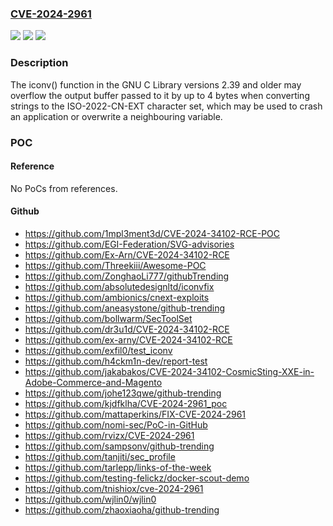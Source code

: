### [CVE-2024-2961](https://cve.mitre.org/cgi-bin/cvename.cgi?name=CVE-2024-2961)
![](https://img.shields.io/static/v1?label=Product&message=glibc&color=blue)
![](https://img.shields.io/static/v1?label=Version&message=2.1.93%3C%202.40%20&color=brighgreen)
![](https://img.shields.io/static/v1?label=Vulnerability&message=CWE-787%20Out-of-bounds%20Write&color=brighgreen)

### Description

The iconv() function in the GNU C Library versions 2.39 and older may overflow the output buffer passed to it by up to 4 bytes when converting strings to the ISO-2022-CN-EXT character set, which may be used to crash an application or overwrite a neighbouring variable.

### POC

#### Reference
No PoCs from references.

#### Github
- https://github.com/1mpl3ment3d/CVE-2024-34102-RCE-POC
- https://github.com/EGI-Federation/SVG-advisories
- https://github.com/Ex-Arn/CVE-2024-34102-RCE
- https://github.com/Threekiii/Awesome-POC
- https://github.com/ZonghaoLi777/githubTrending
- https://github.com/absolutedesignltd/iconvfix
- https://github.com/ambionics/cnext-exploits
- https://github.com/aneasystone/github-trending
- https://github.com/bollwarm/SecToolSet
- https://github.com/dr3u1d/CVE-2024-34102-RCE
- https://github.com/ex-arny/CVE-2024-34102-RCE
- https://github.com/exfil0/test_iconv
- https://github.com/h4ckm1n-dev/report-test
- https://github.com/jakabakos/CVE-2024-34102-CosmicSting-XXE-in-Adobe-Commerce-and-Magento
- https://github.com/johe123qwe/github-trending
- https://github.com/kjdfklha/CVE-2024-2961_poc
- https://github.com/mattaperkins/FIX-CVE-2024-2961
- https://github.com/nomi-sec/PoC-in-GitHub
- https://github.com/rvizx/CVE-2024-2961
- https://github.com/sampsonv/github-trending
- https://github.com/tanjiti/sec_profile
- https://github.com/tarlepp/links-of-the-week
- https://github.com/testing-felickz/docker-scout-demo
- https://github.com/tnishiox/cve-2024-2961
- https://github.com/wjlin0/wjlin0
- https://github.com/zhaoxiaoha/github-trending

